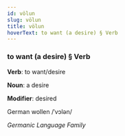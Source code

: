```yaml
---
id: völun
slug: völun
title: völun
hoverText: to want (a desire) § Verb
---
```


### to want (a desire) § Verb

**Verb**: to want/desire

**Noun**: a desire

**Modifier**: desired

German wollen /ˈvɔlən/

*Germanic Language Family*